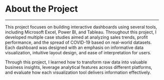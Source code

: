 # **About the Project**
---

This project focuses on building interactive dashboards using several tools, including Microsoft Excel, Power BI, and Tableau.
Throughout this project, I developed multiple case studies aimed at analyzing sales trends, profit performance, and the spread of COVID-19 based on real-world datasets.
Each dashboard was designed with an emphasis on informative data visualization, intuitive layout design, and ease of interpretation for users.

Through this project, I learned how to transform raw data into valuable business insights, leverage analytical features across different platforms, and evaluate how each visualization tool delivers information effectively.
